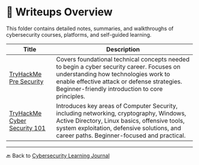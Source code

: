 # 📝 Writeups Overview

This folder contains detailed notes, summaries, and walkthroughs of cybersecurity courses, platforms, and self-guided learning.

| Title | Description |
|-------|-------------|
| [TryHackMe Pre Security](pre-security.md) | Covers foundational technical concepts needed to begin a cyber security career. Focuses on understanding how technologies work to enable effective attack or defense strategies. Beginner-friendly introduction to core principles. |
| [TryHackMe Cyber Security 101](cyber-security-101.md) | Introduces key areas of Computer Security, including networking, cryptography, Windows, Active Directory, Linux basics, offensive tools, system exploitation, defensive solutions, and career paths. Beginner-focused and practical. |

---

🔙 Back to [Cybersecurity Learning Journal](../README.md)
